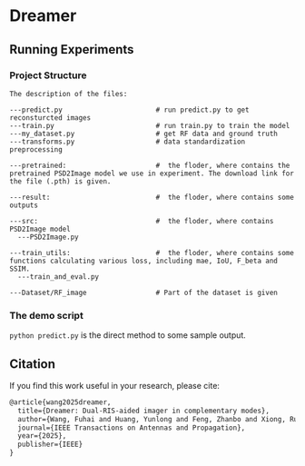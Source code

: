 # Dreamer
## Running Experiments
### Project Structure
```
The description of the files:

---predict.py                       # run predict.py to get reconsturcted images 
---train.py                         # run train.py to train the model
---my_dataset.py                    # get RF data and ground truth
---transforms.py                    # data standardization preprocessing

---pretrained:                      #  the floder, where contains the pretrained PSD2Image model we use in experiment. The download link for the file (.pth) is given.

---result:                          #  the floder, where contains some outputs

---src:                             #  the floder, where contains PSD2Image model
  ---PSD2Image.py                    
  
---train_utils:                     #  the floder, where contains some functions calculating various loss, including mae, IoU, F_beta and SSIM.
  ---train_and_eval.py                

---Dataset/RF_image                 # Part of the dataset is given
```

### The demo script
```python predict.py``` is the direct method to some sample output.

## Citation
If you find this work useful in your research, please cite:
```txt
@article{wang2025dreamer,
  title={Dreamer: Dual-RIS-aided imager in complementary modes},
  author={Wang, Fuhai and Huang, Yunlong and Feng, Zhanbo and Xiong, Rujing and Li, Zhe and Wang, Chun and Mi, Tiebin and Qiu, Robert Caiming and Ling, Zenan},
  journal={IEEE Transactions on Antennas and Propagation},
  year={2025},
  publisher={IEEE}
}
```
